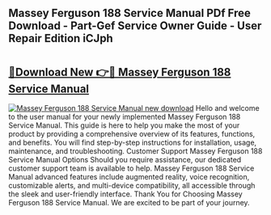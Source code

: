 ## Massey Ferguson 188 Service Manual PDf Free Download - Part-Gef Service Owner Guide - User Repair Edition iCJph

# <h2><a href="http://bc81076.oget.top/?id=Massey+Ferguson+188+Service+Manual">🔗Download New 👉🔴 Massey Ferguson 188 Service Manual</a></h2>

[![Massey Ferguson 188 Service Manual new download](https://i.imgur.com/5g1atiW.png)](http://bc81076.oget.top/?id=Massey+Ferguson+188+Service+Manual)
Hello and welcome to the user manual for your newly implemented Massey Ferguson 188 Service Manual. This guide is here to help you make the most of your product by providing a comprehensive overview of its features, functions, and benefits. You will find step-by-step instructions for installation, usage, maintenance, and troubleshooting. Customer Support Massey Ferguson 188 Service Manual Options Should you require assistance, our dedicated customer support team is available to help. Massey Ferguson 188 Service Manual advanced features include augmented reality, voice recognition, customizable alerts, and multi-device compatibility, all accessible through the sleek and user-friendly interface. Thank You for Choosing Massey Ferguson 188 Service Manual. We are excited to be part of your journey.
